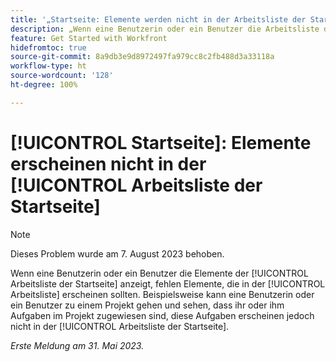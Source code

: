 ```yaml
---
title: '„Startseite: Elemente werden nicht in der Arbeitsliste der Startseite angezeigt“'
description: „Wenn eine Benutzerin oder ein Benutzer die Arbeitsliste der Startseite anzeigt, fehlen Elemente, die in der Arbeitsliste angezeigt werden sollten. Eine Benutzerin oder ein Benutzer kann beispielsweise zu einem Projekt gehen und sehen, dass ihr oder ihm Aufgaben im Projekt zugewiesen sind, diese Aufgaben jedoch nicht in der Arbeitsliste der Startseite angezeigt werden.“
feature: Get Started with Workfront
hidefromtoc: true
source-git-commit: 8a9db3e9d8972497fa979cc8c2fb488d3a33118a
workflow-type: ht
source-wordcount: '128'
ht-degree: 100%

---
```



# [!UICONTROL Startseite]: Elemente erscheinen nicht in der [!UICONTROL Arbeitsliste der Startseite]

>[!NOTE]
>
>Dieses Problem wurde am 7. August 2023 behoben.

Wenn eine Benutzerin oder ein Benutzer die Elemente der [!UICONTROL Arbeitsliste der Startseite] anzeigt, fehlen Elemente, die in der [!UICONTROL Arbeitsliste] erscheinen sollten. Beispielsweise kann eine Benutzerin oder ein Benutzer zu einem Projekt gehen und sehen, dass ihr oder ihm Aufgaben im Projekt zugewiesen sind, diese Aufgaben erscheinen jedoch nicht in der [!UICONTROL Arbeitsliste der Startseite].

_Erste Meldung am 31. Mai 2023._

